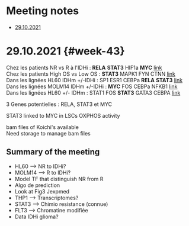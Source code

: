 # Meeting notes

* [29.10.2021](##week-43)


# 29.10.2021 {#week-43}

Chez les patients NR vs R à l'IDHi : **RELA** **STAT3** HIF1a **MYC** [link](https://alexishucteau.github.io/PhD_project/Analysis/Patients_samples_Koichi_and_Verhaak_analysis#NR_vs_R)  
Chez les patients High OS vs Low OS : **STAT3** MAPK1 FYN CTNN [link](https://alexishucteau.github.io/PhD_project/Analysis/Patients_samples_Koichi_and_Verhaak_analysis#High_OS_vs_Low_OS10)  
Dans les lignées HL60 IDHm +/-IDHi : SP1 ESR1 CEBPa **RELA** **STAT3** [link](https://alexishucteau.github.io/PhD_project/Analysis/HL60_MOLM14_RNAseq_analysis#HL60_+-_IDHi)  
Dans les lignées MOLM14 IDHm +/-IDHi : **MYC** FOS CEBPa NFKB1 [link](https://alexishucteau.github.io/PhD_project/Analysis/HL60_MOLM14_RNAseq_analysis#MOLM14_+-_IDHi)  
Dans les lignées HL60 +/- IDHm : STAT1 FOS **STAT3** GATA3 CEBPA [link](https://alexishucteau.github.io/PhD_project/Analysis/HL60_MOLM14_RNAseq_analysis#HL60_+-_IDHm)   

3 Genes potentielles : RELA, STAT3 et MYC  

STAT3 linked to MYC in LSCs OXPHOS activity  

bam files of Koichi's available  
Need storage to manage bam files

## Summary of the meeting

* HL60 --> NR to IDHi?
* MOLM14 --> R to IDHi?  
* Model TF that distinguish NR from R
* Algo de prediction
* Look at Fig3 Jexpmed
* THP1 --> Transcriptomes?
* STAT3 --> Chimio resistance (connue)
* FLT3 --> Chromatine modifiée
* Data IDHi glioma?
